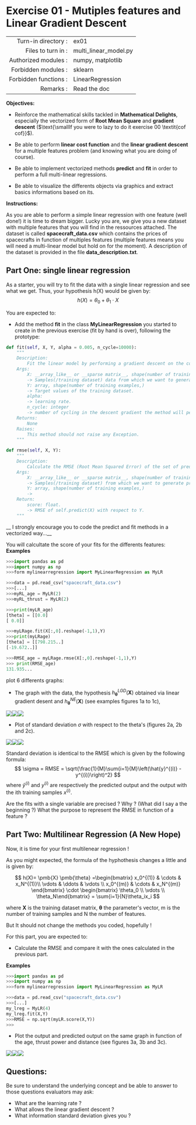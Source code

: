# Exercise 01 - Mutiples features and Linear Gradient Descent

|                         |                    |
| -----------------------:| ------------------ |
|   Turn-in directory :   |  ex01              |
|   Files to turn in :    |  multi_linear\_model.py  |
|   Authorized modules :  |  numpy, matplotlib |
|   Forbidden modules :   |  sklearn           |
|   Forbidden functions : |  LinearRegression  |
|   Remarks :             |  Read the doc      |

**Objectives:** 

* Reinforce the mathematical skills tackled in **Mathematical Delights**, especially the vectorized form of __Root Mean Square__ and __gradient descent__ ($\text{\smallIf you were to lazy to do it exercise 00 \textit{cof cof}}$).
* Be able to perform  __linear cost function__ and the __linear gradient descent__ for a multiple features problem (and knowing what you are doing of course).

* Be able to implement vectorized methods **predict** and **fit** in order to perform a full multi-linear regressions.

* Be able to visualize the differents objects via graphics and extract basics informations based on its.


**Instructions:**

As you are able to perform a simple linear regression with one feature (well done!) it is time to dream bigger.
Lucky you are, we give you a new dataset with multiple features that you will find in the ressources attached.
The dataset is called __spacecraft_data.csv__ which contains the prices of spacecrafts in function of multiples features (multiple features means you will need a multi-linear model but hold on for the moment). A description of the dataset is provided in the file __data_description.txt__.

## Part One: single linear regression

As a starter, you will try to fit the data with a single linear regression and see what we get.
Thus, your hypothesis h(X) would be given by:
$$
h(X) = \theta_0 + \theta_1 \cdot X
$$

You are expected to:
* Add the method **fit** in the class **MyLinearRegression** you started to create in the previous exercise (fit by hand is over), following the prototype:
```python
def fit(self, X, Y, alpha = 0.005, n_cycle=10000):
	"""
	Description:
		Fit the linear model by performing a gradient descent on the cost function.
	Args:
		X: __array_like__ or __sparse matrix__, shape(number of training examples, number of features)
		-> Samples(/training dataset) data from which we want to generate predicted values.
		Y: array, shape(number of training examples,)
		-> Target values of the training dataset.
		alpha:
		-> learning rate.
		n_cycle: integer
		-> number of cycling in the descent gradient the method will perform.
	Returns:
		None
	Raises:
		This method should not raise any Exception.
	"""

def rmse(self, X, Y):
	"""
	Description:
		Calculate the RMSE (Root Mean Squared Error) of the set of predicted values with respect to Y.
	Args:
		X: __array_like__ or __sparse matrix__, shape(number of training examples, number of features)
		-> Samples(/training dataset) from which we want to generate predicted values.
		Y: array, shape(number of training examples,)
		->
	Return:
		score: float.
		-> RMSE of self.predict(X) with respect to Y.
	"""
```
__ I strongly encourage you to code the predict and fit methods in a vectorized way...__

You will calcultate the score of your fits for the differents features:
**Examples**
```python
>>>import pandas as pd
>>>import numpy as np
>>>form mylinearregression import MyLinearRegression as MyLR

>>>data = pd.read_csv("spacecraft_data.csv")
>>>[...]
>>>myRL_age = MyLR(2)
>>>myRL_thrust = MyLR(2)

>>>print(myLR_age)
[theta] = [[0.0]
[ 0.0]]

>>>myLRage.fit(X[:,0].reshape(-1,1),Y)
>>>print(myLRage)
[theta] = [[798.215..]
[-19.672..]]

>>>RMSE_age = myLRage.rmse(X[:,0].reshape(-1,1),Y)
>>> print(RMSE_age)
131.935...

```

plot 6 differents graphs:
* The graph with the data, the hypothesis $h_{\pmb{\theta}}^{LGD}(\pmb{X})$ obtained via linear gradient desent and $h_{\pmb{\theta}}^{NE}(\pmb{X})$ (see examples figures 1a to 1c),

<img src="{Figure_1a_price_vs_age.png}"><img src="{Figure_1b_price_vs_thrust.png}"><img src="{Figure_1c_price_vs_Tmeters.png}">


* Plot of standard deviation $\sigma$ with respect to the theta's (figures 2a, 2b and 2c).

<img src="{Figure_2a_std_deviation_vs_age.png}"><img src="{Figure_2b_std_deviation_vs_thrust.png}"><img src="{Figure_2c_std_deviation_vs_Tmeters.png}">

Standard deviation is identical to the  RMSE which is given by the following formula:
$$
\sigma = RMSE = \sqrt{\frac{1}{M}\sum{i=1}{M}\left(\hat{y}^{(i)} - y^{(i)}\right)^2}
$$
where $\hat{y}^{(i)}$ and $y^(i)$ are respectively the predicted output and the output with the ith training samples $x^{(i)}$.


Are the fits with a single variable are precised ? Why ? (What did I say a the beginning ?)
What the purpose to represent the RMSE in function of a feature ?


## Part Two: Multilinear Regression (A New Hope)
Now, it is time for your first multilenear regression !

As you might expected, the formula of the hyphothesis changes a little and is given by:

$$
h(X)= \pmb{X} \pmb{\theta}
  =\begin{bmatrix} x_0^{(1)} & \cdots & x_N^{(1)}\\ \vdots & \ddots & \vdots \\ x_0^{(m)} & \cdots & x_N^{(m)}  \end{bmatrix} \cdot \begin{bmatrix} \theta_0 \\ \vdots \\ \theta_N\end{bmatrix}
  = \sum{i=1}{N}\theta_ix_i
$$

where $\pmb{X}$ is the training dataset matrix, $\pmb{\theta}$ the parameter's vector, m is the number of training samples and N the number of features.

But It should not change the methods you coded, hopefully !

For this part, you are expected to:
* Calculate the RMSE and compare it with the ones calculated in the previous part.

**Examples**
```python
>>>import pandas as pd
>>>import numpy as np
>>>form mylinearregression import MyLinearRegression as MyLR

>>>data = pd.read_csv("spacecraft_data.csv")
>>>[...]
my_lreg = MyLR(4)
my_lreg.fit(X,Y)
>>>RMSE = np.sqrt(myLR.score(X,Y))
>>>
```

* Plot the output and predicted output on the same graph in function of the age, thrust power and distance (see figures 3a, 3b and 3c).

<img src="{Figure_1a_price_vs_theta.png}"><img src="{Figure_1b_price_vs_theta.png}"><img src="{Figure_1c_price_vs_theta.png}">


## Questions:

Be sure to understand the underlying concept and be able to answer to those questions evaluators may ask:
* What are the learning rate ?
* What allows the linear gradient descent ?
* What information standard deviation gives you ?

